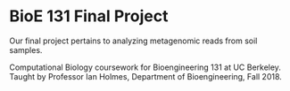 # BioE 131 Final Project

Our final project pertains to analyzing metagenomic reads from soil samples.

Computational Biology coursework for Bioengineering 131 at UC Berkeley. Taught by Professor Ian Holmes, Department of Bioengineering, Fall 2018.